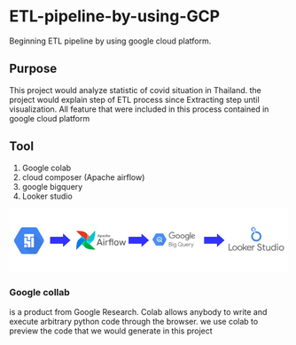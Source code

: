 # ETL-pipeline-by-using-GCP 
Beginning ETL pipeline by using google cloud platform.
## Purpose
This project would analyze statistic of covid situation in Thailand. the project would explain step of ETL process since Extracting step until visualization. All feature that were included in this process contained in google cloud platform  

## Tool
1. Google colab
2. cloud composer (Apache airflow)
3. google bigquery
4. Looker studio

![](https://github.com/khokiat/ETL-pipeline-by-using-GCP/blob/main/Picture/chart.jpg?raw=true)

### Google collab
is a product from Google Research. Colab allows anybody to write and execute arbitrary python code through the browser. we use colab to preview the code that we would generate in this project

![]()